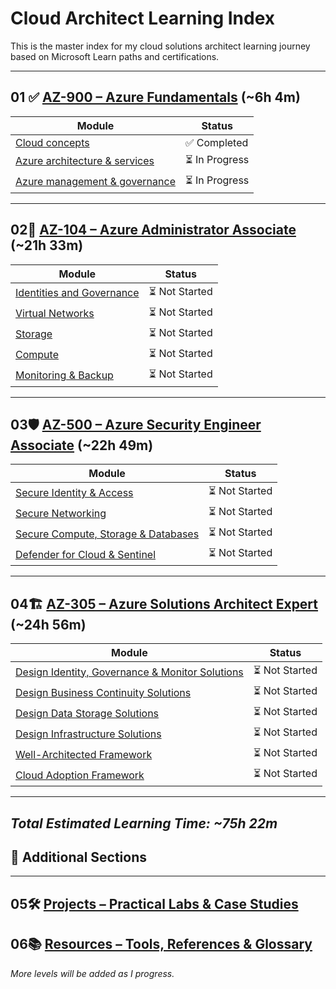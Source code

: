 # Cloud Architect Learning Index

This is the master index for my cloud solutions architect learning journey based on Microsoft Learn paths and certifications.

---

## 01 ✅ [AZ-900 – Azure Fundamentals](01_azure_fundamentals/README.md) (~6h 4m)
| Module | Status |
|--------|--------|
| [Cloud concepts](01_azure_fundamentals/01_cloud_concepts.md) | ✅ Completed |
| [Azure architecture & services](01_azure_fundamentals/02_azure_architecture_services.md) | ⏳ In Progress |
| [Azure management & governance](01_azure_fundamentals/03_management_governance.md) | ⏳ In Progress |

---

## 02🌱 [AZ-104 – Azure Administrator Associate](02_administrator_associate/README.md) (~21h 33m)
| Module | Status |
|--------|--------|
| [Identities and Governance](02_administrator_associate/01_identities_governance.md) | ⏳ Not Started |
| [Virtual Networks](02_administrator_associate/02_virtual_networks.md) | ⏳ Not Started |
| [Storage](02_administrator_associate/03_storage.md) | ⏳ Not Started |
| [Compute](02_administrator_associate/04_compute.md) | ⏳ Not Started |
| [Monitoring & Backup](02_administrator_associate/05_monitor_backup.md) | ⏳ Not Started |

---

## 03🛡️ [AZ-500 – Azure Security Engineer Associate](03_security_engineer_associate/README.md) (~22h 49m)
| Module | Status |
|--------|--------|
| [Secure Identity & Access](03_security_engineer_associate/01_identity_access.md) | ⏳ Not Started |
| [Secure Networking](03_security_engineer_associate/02_secure_networking.md) | ⏳ Not Started |
| [Secure Compute, Storage & Databases](03_security_engineer_associate/03_secure_compute_storage.md) | ⏳ Not Started |
| [Defender for Cloud & Sentinel](03_security_engineer_associate/04_defender_sentinel.md) | ⏳ Not Started |

---

## 04🏗️ [AZ-305 – Azure Solutions Architect Expert](04_solutions_architect_expert/README.md) (~24h 56m)
| Module | Status |
|--------|--------|
| [Design Identity, Governance & Monitor Solutions](04_solutions_architect_expert/01_design_identity_governance.md) | ⏳ Not Started |
| [Design Business Continuity Solutions](04_solutions_architect_expert/02_business_continuity.md) | ⏳ Not Started |
| [Design Data Storage Solutions](04_solutions_architect_expert/03_data_storage.md) | ⏳ Not Started |
| [Design Infrastructure Solutions](04_solutions_architect_expert/04_infrastructure.md) | ⏳ Not Started |
| [Well-Architected Framework](04_solutions_architect_expert/05_well_architected_framework.md) | ⏳ Not Started |
| [Cloud Adoption Framework](04_solutions_architect_expert/06_cloud_adoption_framework.md) | ⏳ Not Started |

---

_Total Estimated Learning Time: ~75h 22m_
---

## 📂 Additional Sections

---
## 05🛠 [Projects – Practical Labs & Case Studies](05_projects/README.md)  

## 06📚 [Resources – Tools, References & Glossary](06_resources/README.md)

_More levels will be added as I progress._


